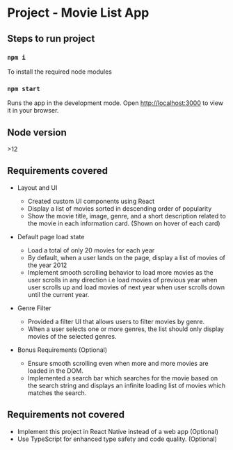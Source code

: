 # Project - Movie List App

## Steps to run project

### `npm i`
To install the required node modules

### `npm start`
Runs the app in the development mode.
Open [http://localhost:3000](http://localhost:3000) to view it in your browser.

## Node version
\>12

## Requirements covered

- Layout and UI
    - Created custom UI components using React
    - Display a list of movies sorted in descending order of popularity
    - Show the movie title, image, genre, and a short description related to the movie in each information card. (Shown on hover of each card)

- Default page load state
    - Load a total of only 20 movies for each year
    - By default, when a user lands on the page, display a list of movies of the year 2012
    - Implement smooth scrolling behavior to load more movies as the user scrolls in any direction i.e load movies of previous year when user scrolls up and load movies of next year when user scrolls down until the current year.

- Genre Filter
    - Provided a filter UI that allows users to filter movies by genre.
    - When a user selects one or more genres, the list should only display movies of the selected genres.

- Bonus Requirements (Optional)
    - Ensure smooth scrolling even when more and more movies are loaded in the DOM.
    - Implemented a search bar which searches for the movie based on the search string and displays an infinite loading list of movies which matches the search.

## Requirements not covered

- Implement this project in React Native instead of a web app (Optional)
- Use TypeScript for enhanced type safety and code quality. (Optional)
